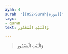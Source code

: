 ```yaml
---
ayah: 4
surah: '[[052-Surah|سورة]]'
tags:
- quran
text: وَالْبَيْتِ الْمَعْمُورِ

---
```

> وَالْبَيْتِ الْمَعْمُورِ
